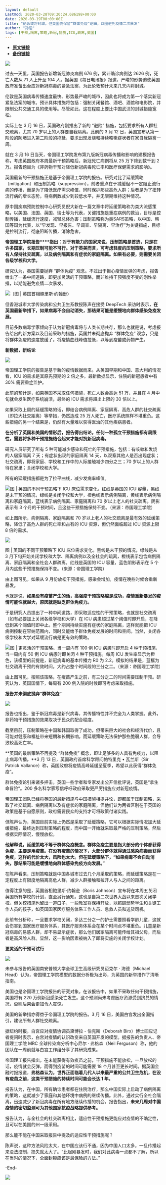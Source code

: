 ```yaml
---
layout: default
Lastmod: 2020-03-28T09:20:24.686198+00:00
date: 2020-03-19T00:00:00Z
title: "伦敦或将封城，但英国仍保留“群体免疫”逻辑，以图避免疫情二次暴发"
author: "孙滔"
tags: [干预,隔离,策略,新冠,措施,ICU,疏离,英国]
---
```


* [**原文链接**](https://mp.weixin.qq.com/s/PHMOptXLVfnAi6BUw0gyyA)
* [**备份链接**](http://archive.ph/i1gf5)


![](/images/post/d06c64a355814639d987e6b8eff36a99.jpg)

过去一天里，英国报告新增新冠肺炎病例 676 例，累计确诊病例达 2626 例，死亡人数从 71 人上升至 104 人。据英国《每日电讯报》报道，严峻的形势迫使英国政府准备出台应对新冠病毒的紧急法案，为此伦敦预计未来几天内将封城。

伦敦是英国病毒传播速度最快、形势最严峻的城市，因此也将成为第一个落实新冠紧急法案的城市。预计具体措施将包括：强制关闭餐馆、酒吧、酒馆和电影院，并限制公共交通工具的使用等。尽管如此，这在程度上要比中国武汉的封城措施宽松。

实际上在 3 月 16 日，英国政府刚推出了新的 “避险” 措施，包括要求所有人群社交疏离，尤其 70 岁以上的人群要自我隔离。此前的 3 月 12 日，英国宣布从第一阶段的防堵进入第二阶段的拖延，要求出现发烧和持续咳嗽症状者在家自我隔离一周。

就在 3 月 16 日当天，帝国理工学院发布第九版新冠病毒传播和影响的建模报告称，考虑英国政府本周最新干预策略后，新冠死亡病例将从 25 万下降到数千到 2 万。报告题目为《非药物干预对降低新冠病毒死亡率和医疗保健需求的影响》。

英国最新的干预措施正是基于帝国理工学院的报告。研究对比了延缓策略（mitigation）和压制策略（suppression），前者重点在于减缓但不一定阻止流行病的传播，而是为了降低医疗需求峰值，同时保护那些高危人群；后者是为了扭转流行病的增长态势，将病例数减少到较低水平，并无限期维持这种情况。

原中国疾病预防控制中心研究员倪大新在一篇文章中将延缓策略称为类大流感策略，以美国、法国、英国、瑞士等为代表，关键措施是重症病例的救治，目标是控制传播，延缓流行速度，减轻总体危害；压制策略称为类SARS策略，以中国、韩国等国为代表，以“早发现、早报告、早调查、早隔离、早治疗”为关键措施，目标是控制流行，彻底阻断传播，消除危害。

**帝国理工学院报告****指出：对于有能力的国家来说，压制策略是首选，只是在许多国家，长期压制可能不可行。对于英美而言，可考虑轻度的压制策略，要求所有人保持社交疏离，以及病例隔离和有症状的家庭隔离。如果有必要，则需要关闭各级学校和大学。**

研究认为，英国需要抛弃 “群体免疫” 观念。不过出于担心疫情反弹的考虑，报告给出了一条中间道路，即更加灵活的干预策略，而非维持干预强度不变的刚性举措，以期能避免疫情二次暴发。

![](/images/post/acbf47286e862834a2b7b214124b54af.jpg)（图 | 英国首相鲍里斯·约翰逊）

但香港城市大学传染病和公共卫生系教授陈声在接受 DeepTech 采访时表示，**在英国最新举措下，如果病毒不会自动消失，那结果可能是缓慢地向群体感染免疫发展。**

目前多数病毒学家倾向于认为新冠病毒将与人类长期共存，那么也就是说，考虑报告给出的新方案以及目前采取的措施，英国并未彻底抛弃 “群体免疫” 观念，只是将群体免疫的速度放缓了，将疫情曲线峰值拉低，以等到疫苗或药物产生。

**新数据，新结论**

![](/images/post/989fe6da862f54d65a0430ba9570152d.jpg)

帝国理工学院的报告是基于新的疫情数据而来。从英国早期和中国、意大利的情况看，ICU 的需求是其原先预期的 2 倍之多。最新数据显示，住院的新冠患者中有 30% 需要重症监护。

此前的预计是，如果英国不采取任何措施，死亡人数会高达 51 万，并且在 4 月中旬就会发生医疗系统崩溃，最终的 ICU 需求将超出上限的 30 倍以上。

如果采取上周的延缓策略的话，即结合病例隔离、家庭隔离、高危人群的社交疏离（即拉大社交距离）等举措，仍然造成 25 万人死亡，医疗系统照样不堪重负。这些措施的另一个结果是，仍然有大量难以获得医治的其他疾病患者。

**在分析了英国和美国的情形后，报告得出结论，任何一种孤立干预措施都有局限性，需要将多种干预措施结合起来才能对抗新冠病毒。**

研究人员研究了所有 5 种可能减少感染和死亡的干预措施，包括：有咳嗽和发烧的人居家隔离 7 天；有症状出现的家庭隔离 14 天，以观察其他人是否出现症状；社交疏离，即将家庭、学校和工作中的人际接触减少四分之三；70 岁以上的人群待在家里；关闭学校和大学。

所有的延缓措施都是为了拉平曲线，减少发病率峰值。

![](/images/post/27a451fbdbd972922d2ebd94ed5dcd92.jpg)图 | 英国的不同干预策略下 ICU 床位需求变化。红线是英国的 ICU 容量，黑线是未干预的情况，绿线是关闭学校和大学，橙色线表示病例隔离，黄线表示病例隔离和家庭隔离，蓝线表示病例隔离、家庭隔离和 70 岁以上老人的社交疏离。阴影表示有 3 个月的干预时间，且这些干预措施保持不变。（来源：帝国理工学院）

如上图所示，病例隔离、家庭隔离和 70 岁以上老人的社交疏离是最有效的延缓策略，降低了高危人群的死亡率和占有的 ICU 资源，但仍然面临超过 ICU 资源上限 8 倍的需求。

![](/images/post/4b4c04fb1d76a9ef98dbbd166effe688.jpg)

图 | 英国的不同干预策略下 ICU 床位需求变化。黑线是未干预的情况，绿线是从 3 月下旬开始关闭学校和大学、隔离病例以及全社会的疏离，橙线表示包含病例隔离、家庭隔离和全社会人群疏离，红线是英国的 ICU 容量，蓝色阴影表示在 5 个月内这些干预措施保持不变。（来源：帝国理工学院）

由上图可见，如果从 9 月份放松干预措施，感染会增加，疫情在晚些时候会重新暴发。

也就是说，**如果没有疫苗产生的话，高强度干预策略越是成功，疫情重新暴发的疫情可能性就越大，原因就是缺乏群体免疫力。**

于是研究人员提出了一种中间道路，即采取适应性的干预策略，也就是社交疏离（如有必要加上关闭各级学校和大学）在 ICU 病患超过某个阈值时即开启，在降低到某个阈值时即中止。整个期间持续实施有症状的家庭隔离，这样就能把 ICU 病例控制在容纳范围内，同时又能给予群体免疫发展的时间和空间。当然，关闭各级学校和大学对延缓流行病是更有效的策略。

![](/images/post/71be010cda1f463aa7c423b0b2f02852.jpg)图 | 更灵活的干预策略。当一周内有 100 例 ICU 病患时即开启 4 种干预措施，当一周内有 50 例 ICU 病患时即关闭 4 种干预措施。每周 ICU 发生率显示为橙色，该模型的前提是，新冠病毒的基本传播力 R0 为 2.2。模拟的结果是，蓝框为社交疏离干预的有效时间，大约占整个时间段的三分之二。（来源：帝国理工学院）

由上图可见，按照该策略，在疫苗产生之前，有三分之二的时间需要压制干预。研究认为，英国国情下，每周有 200 例入院的时候即可考虑采取措施。

**报告并未彻底抛弃“群体免疫”**

![](/images/post/989fe6da862f54d65a0430ba9570152d.jpg)

报告也指出，鉴于新冠病毒是新兴病毒，其传播特性并不完全为人类掌握。此外，非药物干预措施的效果取决于民众的配合程度。

截至目前，压制策略在中国和韩国取得了成功，但带来巨大的社会和经济代价，且可能对健康和福祉带来短期和长期影响。而延缓策略无法保护那些脆弱人群，会导致较高死亡率。

**英国的最新策略不再提及 “群体免疫” 概念，即让足够多的人具有免疫力，以阻止病毒传播。**3 月 13 日，英国政府首席科学顾问帕特里克 • 瓦兰斯（Sir Patrick Vallance）称，英国政府将疫情高峰延缓至夏季，希望以此获得“群体免疫”。

群体免疫论引来诸多抨击。英国一些学者和专家发出公开信批评说，英国是“拿生命冒险”。200 多名科学家写信呼吁政府采取更严厉措施应对新冠疫情。

帝国理工团队已经将英国的最新措施与中国措施相提并论，即都属于压制策略，采取了社交疏离、病例隔离以及有症状的家庭隔离，但他们认为两者区别在于英国的政策是基于自愿原则，政府需要民众的支持才可将政策付诸实践。

但陈声认为，英国目前实际上仍然是采取了延缓策略，它可以根据实际情况加大延缓措施，最终达到压制策略的程度，而中国一开始就采取最严格的压制策略，然后根据实际情况，慢慢放松。

**他解释说，延缓策略不等于群体免疫概念。群体免疫主要是指大部分的个体都获得免疫，主要是用疫苗。在没有疫苗的情况下，大部分群体就得通过感染病毒而获得免疫，这样的代价太大，风险也太大。但在延缓策略下，“如果病毒不会自动消失，那结果可能是缓慢地向群体感染免疫方向发展。”**

在陈声看来，压制策略就是中国各城市过去几个月采取的策略，而延缓策略是在一定程度上有限度地隔离高危人群，减少人群接触和拉开人与人之间的距离。

值得注意的是，英国首相鲍里斯·约翰逊（Boris Johnson）宣布将在本周五关闭英国所有学校的计划，直至另行通知。这也是自第二次世界大战以来首次关闭学校。但关校措施也留出一道口子，一些教室将保持开放，以照顾弱势学生和关键工作人员的孩子，如英国国家医疗服务体系工作人员、急救人员和送货司机。

此前有分析称，一旦要求学校关闭，多达三分之一的护士需要照看学龄儿童，这就会伤害到国家医疗服务体系，其医疗服务体系会在某个时间点不堪重负。儿童是新冠病毒的易感人群，却不易显示症状，那么他们居家隔离可能传给其祖父母，而后者是高风险人群。显然，这一影响因素被纳入了即将实施的关闭学校计划。

**更灵活的干预可试行**

![](/images/post/989fe6da862f54d65a0430ba9570152d.jpg)

未参与报告的英国南安普顿大学全球卫生高级研究员迈克尔 · 海德（Michael Head）认为，帝国理工学院模型的数据分析极为出彩，为英国的新举措作了清晰指南。

美国也是帝国理工学院报告的研究对象。在该报告中，如果不采取任何干预措施，美国将有 220 万例新冠感染死亡发生。这个预测尚未考虑医疗资源受到挤兑的情况，否则后果会更加令人震惊。

美国的新举措亦得益于帝国理工学院的报告。3 月 16 日，美国白宫发出全国指引，建议所有人群社交疏离。

据纽约时报，白宫应对疫情协调员黛博拉 - 伯克斯（Deborah Birx）博士回应记者提问时表示，白宫对疫情的认识改变来自英国开发的模型。据报告的负责人、帝国理工学院 MRC 全球传染病分析中心尼尔 · 弗格森（Neil Ferguson）称，他的团队在一周前就与白宫工作组分享了其研究成果。

帝国理工报告指出，在未能获得有效疫苗之前，干预措施不能放松，一旦放松的话，疫情就会反弹，而得到疫苗的时间可能需要 18 个月甚至更长时间。据英国金融时报报道，**弗格森认为，世界正面临着几代人以来最严重的公共卫生危机，在没有疫苗之前，这类干预措施的持续时间可能会长达 1 年。**

报告认为，在中国，所有确诊患者都在住院治疗，那么中国实际上启动了病例隔离的策略，这就减少了家庭和其他环境中病例的继续传播。此外，通过实行全社会隔离，迅速减少了新冠病毒在所有地方继续传播的机会。报告指出，**未来几周对中国疫情的密切监测可为其他国家抗疫战略提供参考。**

报告认为，与全社会的社交疏离相比，适应性干预措施更能应对疫情的不确定性，且可以在美国的州一级采用。

那么能不能在中国采取报告中提及的适应性干预措施呢？

陈声说，这种方法风险太大，在中国应该行不通，因为中国人口太多，一旦传播起来没法控制，损失就太大了。“比起刚暴发时，我们对此病毒一点都不了解，所以在当时的情况下，全面封锁应该是最保险的方法。”

\-End-

![](/images/post/5577bb3a1ef345af0cf02c929a2c764c.jpg)

